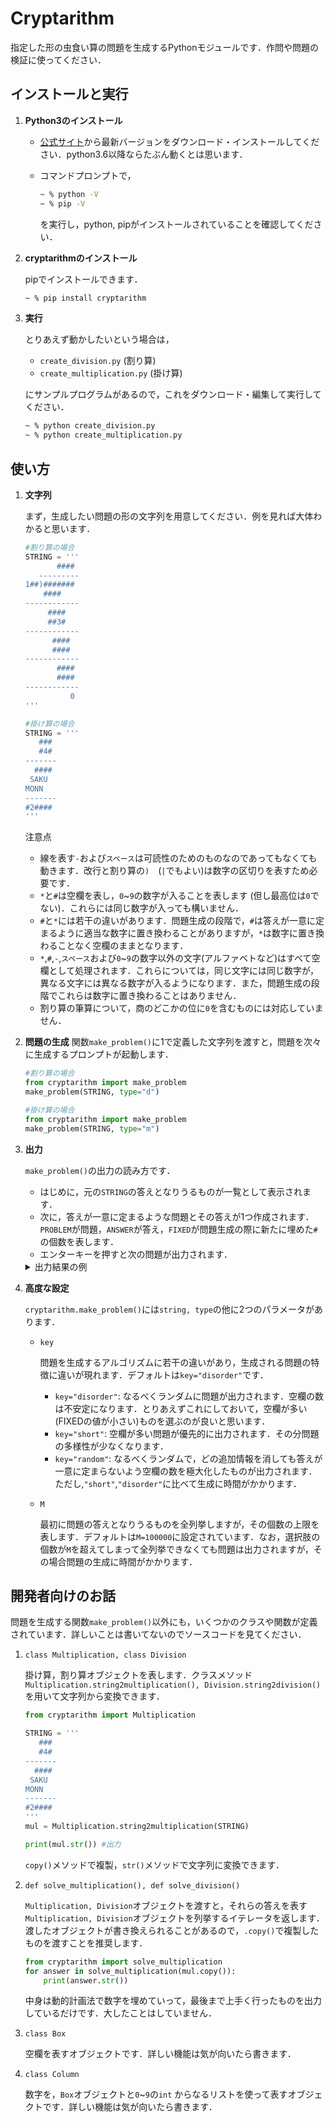 #  Cryptarithm

指定した形の虫食い算の問題を生成するPythonモジュールです．作問や問題の検証に使ってください．

## インストールと実行

1. **Python3のインストール**
   

   - [公式サイト](https://www.python.org/downloads/)から最新バージョンをダウンロード・インストールしてください．python3.6以降ならたぶん動くとは思います．

   - コマンドプロンプトで，
        ```zsh
        ~ % python -V
        ~ % pip -V
        ```
        を実行し，python, pipがインストールされていることを確認してください．

2. **cryptarithmのインストール**
   
   pipでインストールできます．
    ```zsh
    ~ % pip install cryptarithm
    ```

3. **実行**
   
    とりあえず動かしたいという場合は，
   - `create_division.py` (割り算)
   - `create_multiplication.py` (掛け算)
  
    にサンプルプログラムがあるので，これをダウンロード・編集して実行してください．
    ```zsh
    ~ % python create_division.py
    ~ % python create_multiplication.py
    ```

##  使い方

1. **文字列**
    
    まず，生成したい問題の形の文字列を用意してください．例を見れば大体わかると思います．
    ```python
    #割り算の場合
    STRING = '''
           ####
       ---------
    1##)#######
        ####
    ------------
         ####
         ##3#
    ------------
          ####
          ####
    ------------
           ####
           ####
    ------------
              0
    '''
    ```

    ```python
    #掛け算の場合
    STRING = '''
       ###
       #4#
    -------
      ####
     SAKU
    MONN
    -------
    #2####
    '''
    ```
    
    注意点
    - 線を表す`-`および`スペース`は可読性のためのものなのであってもなくても動きます．改行と割り算の`)`　(`|`でもよい)は数字の区切りを表すため必要です．
    - `*`と`#`は空欄を表し，`0`~`9`の数字が入ることを表します (但し最高位は`0`でない)．これらには同じ数字が入っても構いません．
    - `#`と`*`には若干の違いがあります．問題生成の段階で，`#`は答えが一意に定まるように適当な数字に置き換わることがありますが，`*`は数字に置き換わることなく空欄のままとなります．
    - `*`,`#`,`-`,`スペース`および`0`~`9`の数字以外の文字(アルファベトなど)はすべて空欄として処理されます．これらについては，同じ文字には同じ数字が，異なる文字には異なる数字が入るようになります．また，問題生成の段階でこれらは数字に置き換わることはありません．
    - 割り算の筆算について，商のどこかの位に`0`を含むものには対応していません．

2. **問題の生成**
   関数`make_problem()`に1で定義した文字列を渡すと，問題を次々に生成するプロンプトが起動します．
   ```python
   #割り算の場合
   from cryptarithm import make_problem
   make_problem(STRING, type="d")
   ```

   ```python
   #掛け算の場合
   from cryptarithm import make_problem
   make_problem(STRING, type="m")
   ```

3. **出力**
   
    `make_problem()`の出力の読み方です．
   - はじめに，元の`STRING`の答えとなりうるものが一覧として表示されます．
   - 次に，答えが一意に定まるような問題とその答えが1つ作成されます．`PROBLEM`が問題，`ANSWER`が答え，`FIXED`が問題生成の際に新たに埋めた`#`の個数を表します．
   - エンターキーを押すと次の問題が出力されます．

    <details>
   <summary>出力結果の例</summary>

    ```
    ANSWER No.1
       438
       743
    ------
      1314
     1752
    3066
    ------
    325434

    (中略)

    ANSWER No.7
       438
       749
    ------
      3942
     1752
    3066
    ------
    328062

    There are 7 answers in the given case

    PROBLEM
       ***
       *4*
    ------
      ****
     SAKU
    MONN
    ------
    *2**1*

    ANSWER
       438
       745
    ------
      2190
     1752
    3066
    ------
    326310

    U:2, K:5, A:7, S:1, N:6, O:0, M:3
    FIXED:1

    Press enter to create another case:
    ```
    </details>
    

4. **高度な設定**
   
   `cryptarithm.make_problem()`には`string, type`の他に2つのパラメータがあります．

   - `key`

        問題を生成するアルゴリズムに若干の違いがあり，生成される問題の特徴に違いが現れます．デフォルトは`key="disorder"`です．
      - `key="disorder"`: なるべくランダムに問題が出力されます．空欄の数は不安定になります．とりあえずこれにしておいて，空欄が多い(FIXEDの値が小さい)ものを選ぶのが良いと思います．
      - `key="short"`: 空欄が多い問題が優先的に出力されます．その分問題の多様性が少なくなります．
      - `key="random"`: なるべくランダムで，どの追加情報を消しても答えが一意に定まらないよう空欄の数を極大化したものが出力されます．ただし,`"short"`,`"disorder"`に比べて生成に時間がかかります．
   - `M`

        最初に問題の答えとなりうるものを全列挙しますが，その個数の上限を表します．デフォルトは`M=100000`に設定されています．なお，選択肢の個数が`M`を超えてしまって全列挙できなくても問題は出力されますが，その場合問題の生成に時間がかかります．
  

## 開発者向けのお話

問題を生成する関数`make_problem()`以外にも，いくつかのクラスや関数が定義されています．詳しいことは書いてないのでソースコードを見てください．

1. `class Multiplication, class Division`

   掛け算，割り算オブジェクトを表します．クラスメソッド`Multiplication.string2multiplication(), Division.string2division()`を用いて文字列から変換できます．
    ```python
    from cryptarithm import Multiplication

    STRING = '''
       ###
       #4#
    -------
      ####
     SAKU
    MONN
    -------
    #2####
    '''
    mul = Multiplication.string2multiplication(STRING)

    print(mul.str()) #出力
    ```
    `copy()`メソッドで複製，`str()`メソッドで文字列に変換できます．


2. `def solve_multiplication(), def solve_division()`
   
   `Multiplication, Division`オブジェクトを渡すと，それらの答えを表す`Multiplication, Division`オブジェクトを列挙するイテレータを返します．渡したオブジェクトが書き換えられることがあるので，`.copy()`で複製したものを渡すことを推奨します．
   ```python
   from cryptarithm import solve_multiplication
   for answer in solve_multiplication(mul.copy()):
       print(answer.str())
   ```
   中身は動的計画法で数字を埋めていって，最後まで上手く行ったものを出力しているだけです．大したことはしていません．

3. `class Box`
   
   空欄を表すオブジェクトです．詳しい機能は気が向いたら書きます．

4. `class Column`
   
   数字を，`Box`オブジェクトと`0`~`9`の`int`
   からなるリストを使って表すオブジェクトです．詳しい機能は気が向いたら書きます．
   
